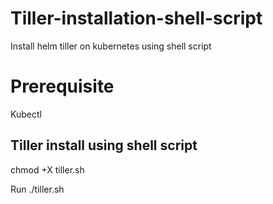 # Tiller-installation-shell-script
Install helm tiller on kubernetes using shell script

# Prerequisite
  Kubectl

## Tiller install using shell script

chmod +X tiller.sh

Run ./tiller.sh
